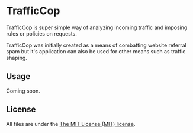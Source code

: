 # TrafficCop

TrafficCop is super simple way of analyzing incoming traffic and imposing rules or policies on requests.

TrafficCop was initially created as a means of combatting website referral spam but it's application can also be used for other means such as traffic shaping.

Usage
-------

Coming soon.

License
-------
All files are under the [The MIT License (MIT) license][license].

[license]:http://en.wikipedia.org/wiki/MIT_License
